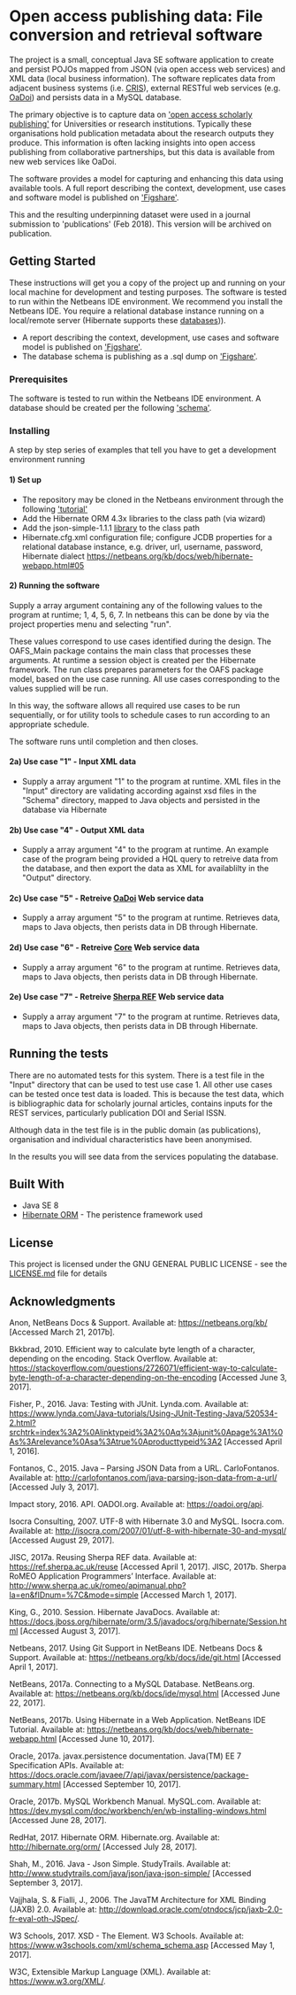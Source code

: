 # Open access publishing data: File conversion and retrieval software

The project is a small, conceptual Java SE software application to create and persist POJOs mapped from JSON (via open access web services) and XML data (local business information). The software replicates data from adjacent business systems (i.e. [CRIS](https://en.wikipedia.org/wiki/Current_research_information_system)), external RESTful web services (e.g. [OaDoi](https://oadoi.org/api)) and persists data in a MySQL database.

The primary objective is to capture data on ['open access scholarly publishing'](https://en.wikipedia.org/wiki/Open_access) for Universities or research institutions. Typically these organisations hold publication metadata about the research outputs they produce. This information is  often lacking insights into open access publishing from collaborative partnerships, but this data is available from new web services like OaDoi.

The software provides a model for capturing and enhancing this data using available tools. A full report describing the context, development, use cases and software model is published on ['Figshare'](https://dx.doi.org/10.6084/m9.figshare.4887011).

This and the resulting underpinning dataset were used in a journal submission to 'publications' (Feb 2018). This version will be archived on publication.

## Getting Started

These instructions will get you a copy of the project up and running on your local machine for development and testing purposes. The software is tested to run within the Netbeans IDE environment. We recommend you install the Netbeans IDE. You require a relational database instance running on a local/remote server (Hibernate supports these [databases](https://netbeans.org/kb/docs/ide/git.html))).

* A report describing the context, development, use cases and software model is published on ['Figshare'](https://dx.doi.org/10.6084/m9.figshare.4887011).
* The database schema is publishing as a .sql dump on ['Figshare'](https://dx.doi.org/10.6084/m9.figshare.5765499).

### Prerequisites

The software is tested to run within the Netbeans IDE environment. A database should be created per the following ['schema'](https://dx.doi.org/10.6084/m9.figshare.5765499).

### Installing

A step by step series of examples that tell you have to get a development environment running

#### 1) Set up
* The repository may be cloned in the Netbeans environment through the following ['tutorial'](https://netbeans.org/kb/docs/ide/git.html)
* Add the Hibernate ORM 4.3x libraries to the class path (via wizard)
* Add the json-simple-1.1.1 [library](https://code.google.com/archive/p/json-simple/downloads) to the class path
* Hibernate.cfg.xml configuration file; configure JCDB properties for a relational database instance, e.g. driver, url, username, password, Hibernate dialect
https://netbeans.org/kb/docs/web/hibernate-webapp.html#05

#### 2) Running the software
Supply a array argument containing any of the following values to the program at runtime; 1, 4, 5, 6, 7. In netbeans this can be done by via the project properties menu and selecting "run".

These values correspond to use cases identified during the design. The OAFS_Main package contains the main class that processes these arguments. At runtime a session object is created per the Hibernate framework. The run class prepares parameters for the OAFS package model, based on the use case running. All use cases corresponding to the values supplied will be run.

In this way, the software allows all required use cases to be run sequentially, or for utility tools to schedule cases to run according to an appropriate schedule.

The software runs until completion and then closes.

#### 2a) Use case "1" - Input XML data
* Supply a array argument "1" to the program at runtime. XML files in the "Input" directory are validating according against xsd files in the "Schema" directory, mapped to Java objects and persisted in the database via Hibernate

#### 2b) Use case "4" - Output XML data
* Supply a array argument "4" to the program at runtime. An example case of the program being provided a HQL query to retreive data from the database, and then export the data as XML for availablilty in the "Output" directory.

#### 2c) Use case "5" - Retreive [OaDoi](https://oadoi.org/api) Web service data
* Supply a array argument "5" to the program at runtime. Retrieves data, maps to Java objects, then perists data in DB through Hibernate.

#### 2d) Use case "6" - Retreive [Core](https://core.ac.uk/services#api) Web service data
* Supply a array argument "6" to the program at runtime. Retrieves data, maps to Java objects, then perists data in DB through Hibernate.

#### 2e) Use case "7" - Retreive [Sherpa REF](https://ref.sherpa.ac.uk/api) Web service data
* Supply a array argument "7" to the program at runtime. Retrieves data, maps to Java objects, then perists data in DB through Hibernate.

## Running the tests

There are no automated tests for this system. There is a test file in the "Input" directory that can be used to test use case 1. All other use cases can be tested once test data is loaded. This is because the test data, which is bibliographic data for scholarly journal articles, contains inputs for the REST services, particularly publication DOI and Serial ISSN.

Although data in the test file is in the public domain (as publications), organisation and individual characteristics have been anonymised.

In the results you will see data from the services populating the database.

## Built With
* Java SE 8
* [Hibernate ORM](http://hibernate.org/) - The peristence framework used

## License

This project is licensed under the GNU GENERAL PUBLIC LICENSE - see the [LICENSE.md](LICENSE.md) file for details

## Acknowledgments

Anon, NetBeans Docs &amp; Support. Available at: https://netbeans.org/kb/ [Accessed March 21, 2017b].

Bkkbrad, 2010. Efficient way to calculate byte length of a character, depending on the encoding. Stack Overflow. Available at: https://stackoverflow.com/questions/2726071/efficient-way-to-calculate-byte-length-of-a-character-depending-on-the-encoding [Accessed June 3, 2017].

Fisher, P., 2016. Java: Testing with JUnit. Lynda.com. Available at: https://www.lynda.com/Java-tutorials/Using-JUnit-Testing-Java/520534-2.html?srchtrk=index%3A2%0Alinktypeid%3A2%0Aq%3Ajunit%0Apage%3A1%0As%3Arelevance%0Asa%3Atrue%0Aproducttypeid%3A2 [Accessed April 1, 2016].

Fontanos, C., 2015. Java – Parsing JSON Data from a URL. CarloFontanos. Available at: http://carlofontanos.com/java-parsing-json-data-from-a-url/ [Accessed July 3, 2017].

Impact story, 2016. API. OADOI.org. Available at: https://oadoi.org/api.

Isocra Consulting, 2007. UTF-8 with Hibernate 3.0 and MySQL. Isocra.com. Available at: http://isocra.com/2007/01/utf-8-with-hibernate-30-and-mysql/ [Accessed August 29, 2017].

JISC, 2017a. Reusing Sherpa REF data. Available at: https://ref.sherpa.ac.uk/reuse [Accessed April 1, 2017].
JISC, 2017b. Sherpa RoMEO Application Programmers’ Interface. Available at: http://www.sherpa.ac.uk/romeo/apimanual.php?la=en&fIDnum=%7C&mode=simple [Accessed March 1, 2017].

King, G., 2010. Session. Hibernate JavaDocs. Available at: https://docs.jboss.org/hibernate/orm/3.5/javadocs/org/hibernate/Session.html [Accessed August 3, 2017].

Netbeans, 2017. Using Git Support in NetBeans IDE. Netbeans Docs & Support. Available at: https://netbeans.org/kb/docs/ide/git.html [Accessed April 1, 2017].

NetBeans, 2017a. Connecting to a MySQL Database. NetBeans.org. Available at: https://netbeans.org/kb/docs/ide/mysql.html [Accessed June 22, 2017].

NetBeans, 2017b. Using Hibernate in a Web Application. NetBeans IDE Tutorial. Available at: https://netbeans.org/kb/docs/web/hibernate-webapp.html [Accessed June 10, 2017].

Oracle, 2017a. javax.persistence documentation. Java(TM) EE 7 Specification APIs. Available at: https://docs.oracle.com/javaee/7/api/javax/persistence/package-summary.html [Accessed September 10, 2017].

Oracle, 2017b. MySQL Workbench Manual. MySQL.com. Available at: https://dev.mysql.com/doc/workbench/en/wb-installing-windows.html [Accessed June 28, 2017].

RedHat, 2017. Hibernate ORM. Hibernate.org. Available at: http://hibernate.org/orm/ [Accessed July 28, 2017].

Shah, M., 2016. Java - Json Simple. StudyTrails. Available at: http://www.studytrails.com/java/json/java-json-simple/ [Accessed September 3, 2017].

Vajjhala, S. & Fialli, J., 2006. The JavaTM Architecture for XML Binding (JAXB) 2.0. Available at: http://download.oracle.com/otndocs/jcp/jaxb-2.0-fr-eval-oth-JSpec/.

W3 Schools, 2017. XSD - The <schema> Element. W3 Schools. Available at: https://www.w3schools.com/xml/schema_schema.asp [Accessed May 1, 2017].
  
W3C, Extensible Markup Language (XML). Available at: https://www.w3.org/XML/.
